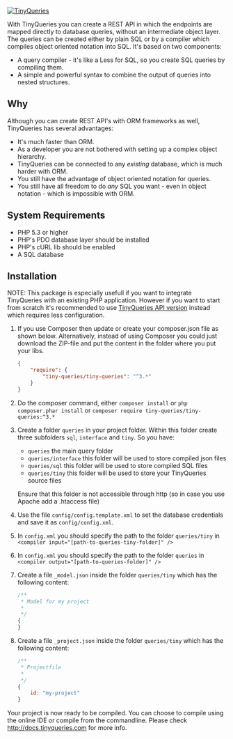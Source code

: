 [![TinyQueries](http://tinyqueries.com/css/images/tiny-queries-logo-large.png)](http://www.tinyqueries.com/)

With TinyQueries you can create a REST API in which the endpoints are mapped directly to database queries, without an intermediate object layer. The queries can be created either by plain SQL or by a compiler which compiles object oriented notation into SQL.
It's based on two components:
* A query compiler - it's like a Less for SQL, so you create SQL queries by compiling them.
* A simple and powerful syntax to combine the output of queries into nested structures.

## Why

Although you can create REST API's with ORM frameworks as well, TinyQueries has several advantages:
* It's much faster than ORM.
* As a developer you are not bothered with setting up a complex object hierarchy. 
* TinyQueries can be connected to any *existing* database, which is much harder with ORM.
* You still have the advantage of object oriented notation for queries.
* You still have all freedom to do *any* SQL you want - even in object notation - which is impossible with ORM.

## System Requirements

* PHP 5.3 or higher
* PHP's PDO database layer should be installed
* PHP's cURL lib should be enabled
* A SQL database

## Installation

NOTE: This package is especially usefull if you want to integrate TinyQueries with an existing PHP application. However if
you want to start from scratch it's recommended to use [TinyQueries API version] instead which requires less configuration.

1. If you use Composer then update or create your composer.json file as shown below. Alternatively, instead of using Composer you could just download the ZIP-file and put the content in the folder where you put your libs.

	```json
	{
		"require": {
			"tiny-queries/tiny-queries": "^3.*" 	
		}
	}
	```

1. Do the composer command, either ```composer install``` or ```php composer.phar install``` or ```composer require tiny-queries/tiny-queries:^3.*```

1. Create a folder ```queries``` in your project folder. Within this folder create three subfolders ```sql```, ```interface``` and ```tiny```. So you have:

	* ```queries``` the main query folder
	* ```queries/interface``` this folder will be used to store compiled json files
	* ```queries/sql``` this folder will be used to store compiled SQL files
	* ```queries/tiny``` this folder will be used to store your TinyQueries source files
	
	Ensure that this folder is not accessible through http (so in case you use Apache add a .htaccess file)

1. Use the file ```config/config.template.xml``` to set the database credentials and save it as ```config/config.xml```.

1. In ```config.xml``` you should specify the path to the folder ```queries/tiny``` in ```<compiler input="[path-to-queries-tiny-folder]" />```

1. In ```config.xml``` you should specify the path to the folder ```queries``` in ```<compiler output="[path-to-queries-folder]" />```

1. Create a file ```_model.json``` inside the folder ```queries/tiny``` which has the following content:

	```javascript
	/**
	 * Model for my project
	 *
	 */
	{
	}
	```

1. Create a file ```_project.json``` inside the folder ```queries/tiny``` which has the following content:

	```javascript
	/**
	 * Projectfile
	 *
	 */
	{
		id: "my-project"
	}
	```

Your project is now ready to be compiled. You can choose to compile using the online IDE or compile from the commandline.
Please check http://docs.tinyqueries.com for more info.

[TinyQueries API version]:https://github.com/wdiesveld/tiny-queries-php-api
